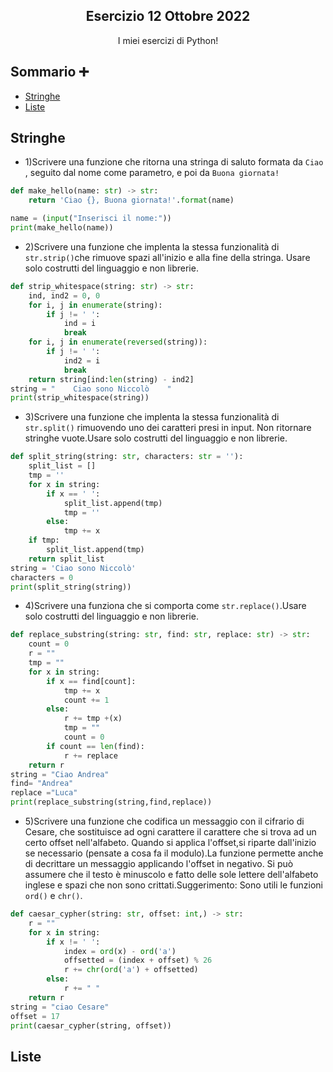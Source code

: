 <p align="center">
  <h2 align="center">Esercizio 12 Ottobre 2022</h2>
  <p align="center">I miei esercizi di Python!</p>
</p>

## Sommario ➕
- [Stringhe](#Stringhe)
- [Liste](#Liste)

## Stringhe

- 1)Scrivere una funzione che ritorna una stringa di saluto formata da `Ciao `, seguito dal nome come parametro, e poi da `Buona giornata!`
```python
def make_hello(name: str) -> str:
    return 'Ciao {}, Buona giornata!'.format(name)

name = (input("Inserisci il nome:"))
print(make_hello(name))
```

- 2)Scrivere una funzione che implenta la stessa funzionalità di `str.strip()`che rimuove spazi all'inizio e alla fine della stringa. Usare solo costrutti del linguaggio e non librerie.
```python
def strip_whitespace(string: str) -> str:
    ind, ind2 = 0, 0
    for i, j in enumerate(string):
        if j != ' ':
            ind = i
            break
    for i, j in enumerate(reversed(string)):
        if j != ' ':
            ind2 = i
            break
    return string[ind:len(string) - ind2]
string = "    Ciao sono Niccolò    "
print(strip_whitespace(string))
```

- 3)Scrivere una funzione che implenta la stessa funzionalità di `str.split()` rimuovendo uno dei caratteri presi in input. Non ritornare stringhe vuote.Usare solo costrutti del linguaggio e non librerie.
```python
def split_string(string: str, characters: str = ''):
    split_list = []
    tmp = ''
    for x in string:
        if x == ' ':
            split_list.append(tmp)
            tmp = ''
        else:
            tmp += x
    if tmp:
        split_list.append(tmp)
    return split_list
string = 'Ciao sono Niccolò'
characters = 0
print(split_string(string))
```

- 4)Scrivere una funziona che si comporta come `str.replace()`.Usare solo costrutti del linguaggio e non librerie.
```python
def replace_substring(string: str, find: str, replace: str) -> str:
    count = 0
    r = ""
    tmp = ""
    for x in string:
        if x == find[count]:
            tmp += x
            count += 1
        else:
            r += tmp +(x)
            tmp = ""
            count = 0
        if count == len(find):
            r += replace
    return r
string = "Ciao Andrea"
find= "Andrea"
replace ="Luca"
print(replace_substring(string,find,replace))
```

- 5)Scrivere una funzione che codifica un messaggio con il cifrario di Cesare, che sostituisce ad ogni carattere il carattere che si trova ad un certo offset nell'alfabeto. Quando si applica l'offset,si riparte dall'inizio se necessario (pensate a cosa fa il modulo).La funzione permette anche di decrittare un messaggio applicando l'offset in negativo. Si può assumere che il testo è minuscolo e fatto delle sole lettere dell'alfabeto inglese e spazi che non sono crittati.Suggerimento: Sono utili le funzioni `ord()` e `chr()`.
```python
def caesar_cypher(string: str, offset: int,) -> str:
    r = ""
    for x in string:
        if x != ' ':
            index = ord(x) - ord('a')
            offsetted = (index + offset) % 26
            r += chr(ord('a') + offsetted)
        else:
            r += " "
    return r
string = "ciao Cesare"
offset = 17
print(caesar_cypher(string, offset))
```

## Liste